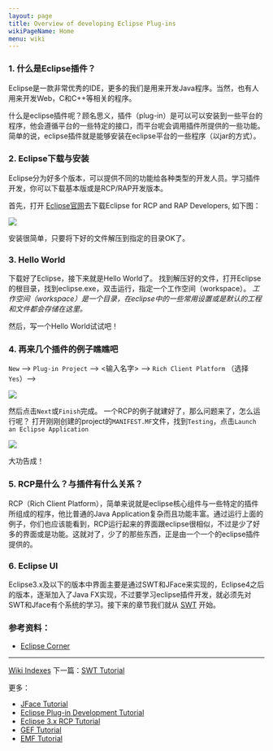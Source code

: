 ```yaml
---
layout: page
title: Overview of developing Eclipse Plug-ins 
wikiPageName: Home
menu: wiki
---
```


### 1. 什么是Eclipse插件？
Eclipse是一款非常优秀的IDE，更多的我们是用来开发Java程序。当然，也有人用来开发Web，C和C++等相关的程序。

什么是eclipse插件呢？顾名思义，插件（plug-in）是可以可以安装到一些平台的程序，他会遵循平台的一些特定的接口，而平台呢会调用插件所提供的一些功能。简单的说，eclipse插件就是能够安装在eclipse平台的一些程序（以jar的方式）。

### 2. Eclipse下载与安装
Eclipse分为好多个版本，可以提供不同的功能给各种类型的开发人员。学习插件开发，你可以下载基本版或是RCP/RAP开发版本。

首先，打开 [Eclipse官网](http://www.eclipse.org/downloads)去下载Eclipse for RCP and RAP Developers, 如下图：

![]({{site.baseurl}}/eclipse.tutorial/wiki/images/home_download_eclipse.png)

安装很简单，只要将下好的文件解压到指定的目录OK了。

### 3. Hello World
下载好了Eclipse，接下来就是Hello World了。
找到解压好的文件，打开Eclipse的根目录，找到eclipse.exe，双击运行，指定一个工作空间（workspace）。
    _工作空间（workspace）是一个目录，在eclipse中的一些常用设置或是默认的工程和文件都会存储在这里。_

然后，写一个Hello World试试吧！

### 4. 再来几个插件的例子瞧瞧吧
`New` --> `Plug-in Project` --> <输入名字> --> `Rich Client Platform` （选择`Yes`）-->

![]({{site.baseurl}}/eclipse.tutorial/wiki/images/home_create_rcp.png)

然后点击`Next`或`Finish`完成。
一个RCP的例子就建好了，那么问题来了，怎么运行呢？
打开刚刚创建的project的`MANIFEST.MF`文件，找到`Testing`，点击`Launch an Eclipse Application`

![]({{site.baseurl}}/eclipse.tutorial/wiki/images/home_launch_rcp.png)

大功告成！

### 5. RCP是什么？与插件有什么关系？
RCP（Rich Client Platform），简单来说就是eclipse核心组件与一些特定的插件所组成的程序，他比普通的Java Application复杂而且功能丰富。通过运行上面的例子，你们也应该能看到，RCP运行起来的界面跟eclipse很相似，不过是少了好多的界面或是功能。这就对了，少了的那些东西，正是由一个一个的eclipse插件提供的。

### 6. Eclipse UI
Eclipse3.x及以下的版本中界面主要是通过SWT和JFace来实现的，Eclipse4之后的版本，逐渐加入了Java FX实现，不过要学习eclipse插件开发，就必须先对SWT和Jface有个系统的学习。接下来的章节我们就从 [SWT]({{site.baseurl}}/eclipse.tutorial/wiki/Standard-Widget-Toolkit.html) 开始。

### 参考资料：
 
 * [Eclipse Corner](https://wiki.eclipse.org/Eclipse_Corner)

***
 [Wiki Indexes]({{site.baseurl}}/eclipse.tutorial/wiki/) 下一篇：[SWT Tutorial](http://ecsoya.github.io/eclipse.tutorial/wiki/Standard-Widget-Toolkit) 
 
更多：

* [JFace Tutorial](http://ecsoya.github.io/eclipse.tutorial/wiki/JFace-Tutorial)
* [Eclipse Plug-in Development Tutorial](http://ecsoya.github.io/eclipse.tutorial/wiki/Plug-in-Development-Tutorial) 
* [Eclipse 3.x RCP Tutorial](http://ecsoya.github.io/eclipse.tutorial/wiki/Eclipse-3.x-RCP-Tutorial) 
* [GEF Tutorial](http://ecsoya.github.io/eclipse.tutorial/wiki/GEF-Tutorial)
* [EMF Tutorial](http://ecsoya.github.io/eclipse.tutorial/wiki/EMF-Tutorial)

